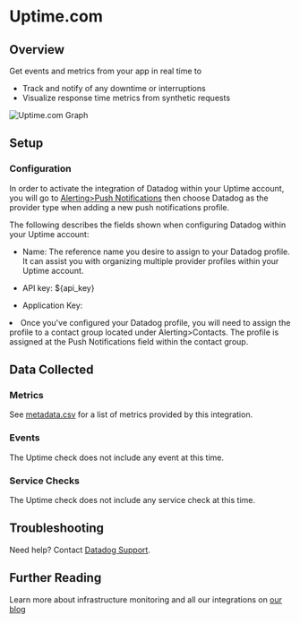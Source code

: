 # Uptime.com

## Overview

Get events and metrics from your app in real time to

* Track and notify of any downtime or interruptions
* Visualize response time metrics from synthetic requests

![Uptime.com Graph](https://raw.githubusercontent.com/DataDog/integrations-extras/ilan/uptime/uptime/images/snapshot.png)

## Setup

### Configuration

In order to activate the integration of Datadog within your Uptime account, you will go to [Alerting>Push Notifications](https://uptime.com/push-notifications/manage/) then choose Datadog as the provider type when adding a new push notifications profile.

The following describes the fields shown when configuring Datadog within your Uptime account: 

* Name: The reference name you desire to assign to your Datadog profile. It can assist you with organizing multiple provider profiles within your Uptime account.

* API key: <span class="hidden-api-key">${api_key}</span>

* Application Key: <span class="app_key" data-name="uptime.com"></span> 

<li>Once you've configured your Datadog profile, you will need to assign the profile to a contact group located under Alerting>Contacts. The profile is assigned at the Push Notifications field within the contact group.</li> 
</ul>

## Data Collected
### Metrics
See [metadata.csv](https://github.com/DataDog/integrations-extras/blob/master/uptime/metadata.csv) for a list of metrics provided by this integration.

### Events
The Uptime check does not include any event at this time.

### Service Checks
The Uptime check does not include any service check at this time.

## Troubleshooting
Need help? Contact [Datadog Support](http://docs.datadoghq.com/help/).

## Further Reading

Learn more about infrastructure monitoring and all our integrations on [our blog](https://www.datadoghq.com/blog/)
